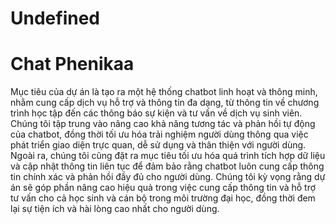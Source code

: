 # Undefined
# Chat Phenikaa
Mục tiêu của dự án là tạo ra một hệ thống chatbot linh hoạt và thông minh, nhằm cung cấp dịch vụ hỗ trợ và thông tin đa dạng, từ thông tin về chương trình học tập đến các thông báo sự kiện và tư vấn về dịch vụ sinh viên. Chúng tôi tập trung vào nâng cao khả năng tương tác và phản hồi tự động của chatbot, đồng thời tối ưu hóa trải nghiệm người dùng thông qua việc phát triển giao diện trực quan, dễ sử dụng và thân thiện với người dùng. Ngoài ra, chúng tôi cũng đặt ra mục tiêu tối ưu hóa quá trình tích hợp dữ liệu và cập nhật thông tin liên tục để đảm bảo rằng chatbot luôn cung cấp thông tin chính xác và phản hồi đầy đủ cho người dùng. Chúng tôi kỳ vọng rằng dự án sẽ góp phần nâng cao hiệu quả trong việc cung cấp thông tin và hỗ trợ tư vấn cho cả học sinh và cán bộ trong môi trường đại học, đồng thời đem lại sự tiện ích và hài lòng cao nhất cho người dùng.
